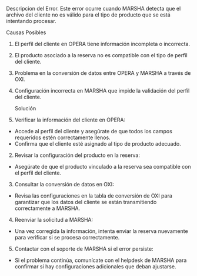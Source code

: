 Descripcion del Error.
Este error ocurre cuando MARSHA detecta que el archivo del cliente no es válido para el tipo de producto que se está intentando procesar.


Causas Posibles
1. El perfil del cliente en OPERA tiene información incompleta o incorrecta.
2. El producto asociado a la reserva no es compatible con el tipo de perfil del cliente.
3. Problema en la conversión de datos entre OPERA y MARSHA a través de OXI.
4. Configuración incorrecta en MARSHA que impide la validación del perfil del cliente.

   Solución
1. Verificar la información del cliente en OPERA:

* Accede al perfil del cliente y asegúrate de que todos los campos requeridos estén correctamente llenos.
* Confirma que el cliente esté asignado al tipo de producto adecuado.

2. Revisar la configuración del producto en la reserva:

* Asegúrate de que el producto vinculado a la reserva sea compatible con el perfil del cliente.

3. Consultar la conversión de datos en OXI:

* Revisa las configuraciones en la tabla de conversión de OXI para garantizar que los datos del cliente se están transmitiendo correctamente a MARSHA.

4. Reenviar la solicitud a MARSHA:

* Una vez corregida la información, intenta enviar la reserva nuevamente para verificar si se procesa correctamente.

5. Contactar con el soporte de MARSHA si el error persiste:

* Si el problema continúa, comunícate con el helpdesk de MARSHA para confirmar si hay configuraciones adicionales que deban ajustarse.
